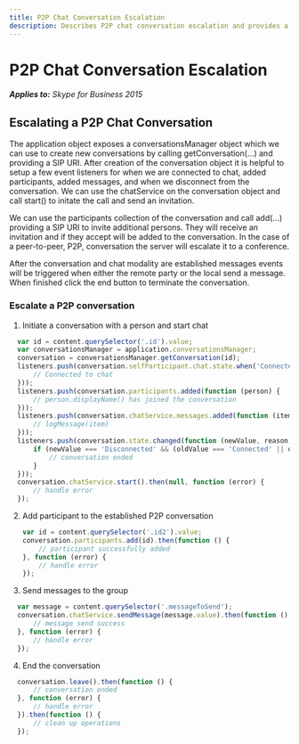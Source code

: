```yaml
---
title: P2P Chat Conversation Escalation
description: Describes P2P chat conversation escalation and provides a code example that initiates a conversation, adds participants, and sends messages.
---
```

# P2P Chat Conversation Escalation


 _**Applies to:** Skype for Business 2015_

## Escalating a P2P Chat Conversation

The application object exposes a conversationsManager object which we can use to create new conversations by calling getConversation(...) and providing a SIP URI.  After creation of the conversation object it is helpful to setup a few event listeners for when we are connected to chat, added participants, added messages, and when we disconnect from the conversation.  We can use the chatService on the conversation object and call start() to initate the call and send an invitation.

We can use the participants collection of the conversation and call add(...) providing a SIP URI to invite additional persons.  They will receive an invitation and if they accept will be added to the conversation.  In the case of a peer-to-peer, P2P, conversation the server will escalate it to a conference.

After the conversation and chat modality are established messages events will be triggered when either the remote party or the local send a message.  When finished click the end button to terminate the conversation.

### Escalate a P2P conversation

1. Initiate a conversation with a person and start chat

  ```js
    var id = content.querySelector('.id').value;
    var conversationsManager = application.conversationsManager;
    conversation = conversationsManager.getConversation(id);
    listeners.push(conversation.selfParticipant.chat.state.when('Connected', function () {
        // Connected to chat
    }));
    listeners.push(conversation.participants.added(function (person) {
        // person.displayName() has joined the conversation
    }));
    listeners.push(conversation.chatService.messages.added(function (item) {
        // logMessage(item)
    }));
    listeners.push(conversation.state.changed(function (newValue, reason, oldValue) {
        if (newValue === 'Disconnected' && (oldValue === 'Connected' || oldValue === 'Connecting')) {
            // conversation ended
        }
    }));
    conversation.chatService.start().then(null, function (error) {
        // handle error
    });
  ```

2. Add participant to the established P2P conversation

    ```js
    var id = content.querySelector('.id2').value;
    conversation.participants.add(id).then(function () {
        // participant successfully added
    }, function (error) {
        // handle error
    });
    ```

3. Send messages to the group

  ```js
    var message = content.querySelector('.messageToSend');
    conversation.chatService.sendMessage(message.value).then(function () {
        // message send success
    }, function (error) {
        // handle error
    });
  ```

4. End the conversation

  ```js
    conversation.leave().then(function () {
        // conversation ended
    }, function (error) {
        // handle error
    }).then(function () {
        // clean up operations
    });
  ```
